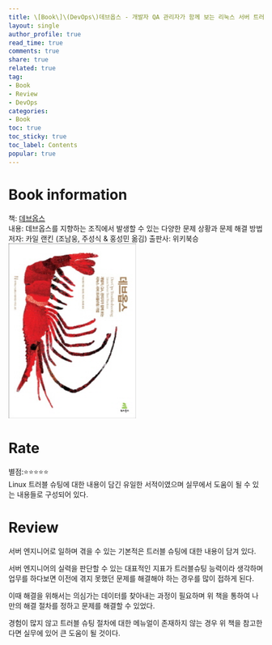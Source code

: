 ```yaml
---
title: \[Book\]\(DevOps\)데브옵스 - 개발자 QA 관리자가 함께 보는 리눅스 서버 트러블슈팅 기법 
layout: single
author_profile: true
read_time: true
comments: true
share: true
related: true
tag:
- Book
- Review
- DevOps
categories:
- Book
toc: true
toc_sticky: true
toc_label: Contents
popular: true
---
```

# Book information
책: [데브옵스](http://www.kyobobook.co.kr/product/detailViewKor.laf?ejkGb=KOR&mallGb=KOR&barcode=9788998139261&orderClick=LAG&Kc=)  
내용: 데브옵스를 지향하는 조직에서 발생할 수 있는 다양한 문제 상황과 문제 해결 방법  
저자: 카일 랜킨 (조남웅, 주성식 & 홍성민 옮김)
출판사: 위키북승  
<img src="/assets/images/posts/book/DevOps.jpg" width="50%" height="50%">


# Rate
별점:⭐⭐⭐⭐⭐  
Linux 트러블 슈팅에 대한 내용이 담긴 유일한 서적이였으며 실무에서 도움이 될 수 있는 내용들로 구성되어 있다.

# Review
서버 엔지니어로 일하며 겪을 수 있는 기본적은 트러블 슈팅에 대한 내용이 담겨 있다.  

서버 엔지니어의 실력을 판단할 수 있는 대표적인 지표가 트러블슈팅 능력이라 생각하며 업무를 하다보면 이전에 겪지 못했던 문제를 해결해야 하는 경우를 많이 접하게 된다.

이때 해결을 위해서는 의심가는 데이터를 찾아내는 과정이 필요하며 위 책을 통하여 나만의 해결 절차를 정하고 문제를 해결할 수 있었다.

경험이 많지 않고 트러블 슈팅 절차에 대한 메뉴얼이 존재하지 않는 경우 위 책을 참고한다면 실무에 있어 큰 도움이 될 것이다.